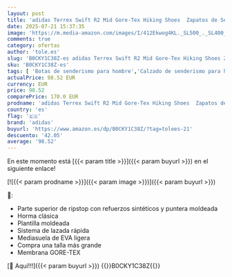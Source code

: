 ```yaml
---
layout: post
title: 'adidas Terrex Swift R2 Mid Gore-Tex Hiking Shoes  Zapatos de Senderismo Hombre  Solid Grey/Core Black/Olive strata  39 1/3 EU'
date: 2025-07-21 15:37:35
image: 'https://m.media-amazon.com/images/I/412Ekwog4KL._SL500_._SL400_.jpg'
comments: true
category: ofertas
author: 'tole.es'
slug: 'B0CKY1C38Z-es adidas Terrex Swift R2 Mid Gore-Tex Hiking Shoes Zapatos...'
sku: 'B0CKY1C38Z-es'
tags: [ 'Botas de senderismo para hombre','Calzado de senderismo para hombre','Calzado deportivo para hombre','Moda','Moda Hombre','Zapatillas deportivas y de moda para hombre','Zapatos para hombre','adidas','zapatos','🇪🇸', ]
actualPrice: 98.52 EUR
currency: EUR
price: 98.52
comparePrice: 170.0 EUR
prodname: 'adidas Terrex Swift R2 Mid Gore-Tex Hiking Shoes  Zapatos de Senderismo Hombre  Solid Grey/Core Black/Olive strata  39 1/3 EU'
country: 'es'
flag: '🇪🇸'
brand: 'adidas'
buyurl: 'https://www.amazon.es/dp/B0CKY1C38Z/?tag=tolees-21'
descuento: '42.05'
average: '98.52'
---
```


En este momento está [{{< param title >}}]({{< param buyurl >}}) en el siguiente enlace!

[![{{< param prodname >}}]({{< param image >}})]({{< param buyurl >}})

🔎:

- Parte superior de ripstop con refuerzos sintéticos y puntera moldeada
- Horma clásica
- Plantilla moldeada
- Sistema de lazada rápida
- Mediasuela de EVA ligera
- Compra una talla más grande
- Membrana GORE-TEX

[🛒 Aquí!!!]({{< param buyurl >}})
{{<world>}}B0CKY1C38Z{{</world>}}
